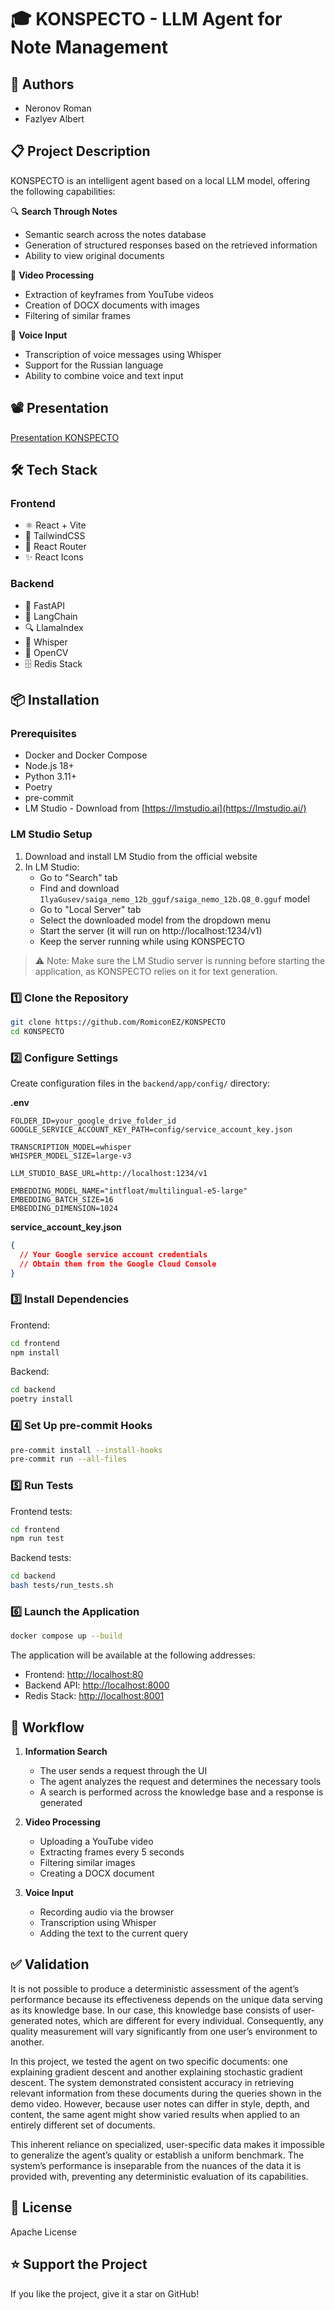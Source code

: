 # 🎓 KONSPECTO - LLM Agent for Note Management

## 👥 Authors

- Neronov Roman
- Fazlyev Albert

## 📋 Project Description

KONSPECTO is an intelligent agent based on a local LLM model, offering the following capabilities:

🔍 **Search Through Notes**

- Semantic search across the notes database
- Generation of structured responses based on the retrieved information
- Ability to view original documents

🎥 **Video Processing**

- Extraction of keyframes from YouTube videos
- Creation of DOCX documents with images
- Filtering of similar frames

🎤 **Voice Input**

- Transcription of voice messages using Whisper
- Support for the Russian language
- Ability to combine voice and text input

## 📽️ Presentation

[Presentation KONSPECTO](https://github.com/RomiconEZ/KONSPECTO-LLM/blob/develop/presentation/KONSPECTO_LLM_base.pdf)

## 🛠 Tech Stack

### Frontend

- ⚛️ React + Vite
- 🎨 TailwindCSS
- 🔄 React Router
- ✨ React Icons

### Backend

- 🚀 FastAPI
- 🤖 LangChain
- 🔍 LlamaIndex
- 📝 Whisper
- 🎥 OpenCV
- 🗄️ Redis Stack

## 📦 Installation

### Prerequisites

- Docker and Docker Compose
- Node.js 18+
- Python 3.11+
- Poetry
- pre-commit
- LM Studio - Download from [https://lmstudio.ai](https://lmstudio.ai/)

### LM Studio Setup

1. Download and install LM Studio from the official website
2. In LM Studio:
   - Go to "Search" tab
   - Find and download `IlyaGusev/saiga_nemo_12b_gguf/saiga_nemo_12b.Q8_0.gguf` model
   - Go to "Local Server" tab
   - Select the downloaded model from the dropdown menu
   - Start the server (it will run on http://localhost:1234/v1)
   - Keep the server running while using KONSPECTO

> ⚠️ Note: Make sure the LM Studio server is running before starting the application, as KONSPECTO relies on it for text generation.

### 1️⃣ Clone the Repository

```bash
git clone https://github.com/RomiconEZ/KONSPECTO
cd KONSPECTO
```

### 2️⃣ Configure Settings

Create configuration files in the `backend/app/config/` directory:

**.env**

```env
FOLDER_ID=your_google_drive_folder_id
GOOGLE_SERVICE_ACCOUNT_KEY_PATH=config/service_account_key.json

TRANSCRIPTION_MODEL=whisper
WHISPER_MODEL_SIZE=large-v3

LLM_STUDIO_BASE_URL=http://localhost:1234/v1

EMBEDDING_MODEL_NAME="intfloat/multilingual-e5-large"
EMBEDDING_BATCH_SIZE=16
EMBEDDING_DIMENSION=1024
```

**service_account_key.json**

```json
{
  // Your Google service account credentials
  // Obtain them from the Google Cloud Console
}
```

### 3️⃣ Install Dependencies

Frontend:

```bash
cd frontend
npm install
```

Backend:

```bash
cd backend
poetry install
```

### 4️⃣ Set Up pre-commit Hooks

```bash
pre-commit install --install-hooks
pre-commit run --all-files
```

### 5️⃣ Run Tests

Frontend tests:

```bash
cd frontend
npm run test
```

Backend tests:

```bash
cd backend
bash tests/run_tests.sh
```

### 6️⃣ Launch the Application

```bash
docker compose up --build
```

The application will be available at the following addresses:

- Frontend: [http://localhost:80](http://localhost:80)
- Backend API: [http://localhost:8000](http://localhost:8000)
- Redis Stack: [http://localhost:8001](http://localhost:8001)

## 🔄 Workflow

1. **Information Search**

   - The user sends a request through the UI
   - The agent analyzes the request and determines the necessary tools
   - A search is performed across the knowledge base and a response is generated

2. **Video Processing**

   - Uploading a YouTube video
   - Extracting frames every 5 seconds
   - Filtering similar images
   - Creating a DOCX document

3. **Voice Input**
   - Recording audio via the browser
   - Transcription using Whisper
   - Adding the text to the current query

## ✅ Validation

It is not possible to produce a deterministic assessment of the agent’s performance because its effectiveness depends on the unique data serving as its knowledge base. In our case, this knowledge base consists of user-generated notes, which are different for every individual. Consequently, any quality measurement will vary significantly from one user’s environment to another.

In this project, we tested the agent on two specific documents: one explaining gradient descent and another explaining stochastic gradient descent. The system demonstrated consistent accuracy in retrieving relevant information from these documents during the queries shown in the demo video. However, because user notes can differ in style, depth, and content, the same agent might show varied results when applied to an entirely different set of documents.

This inherent reliance on specialized, user-specific data makes it impossible to generalize the agent’s quality or establish a uniform benchmark. The system’s performance is inseparable from the nuances of the data it is provided with, preventing any deterministic evaluation of its capabilities.

## 📜 License

Apache License

## ⭐️ Support the Project

If you like the project, give it a star on GitHub!

